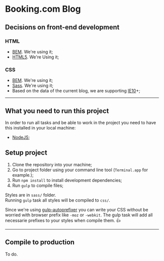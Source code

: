 # Booking.com Blog

## Decisions on front-end development

### HTML

 - [BEM](http://getbem.com). We're using it;
 - [HTML5](http://www.w3.org/TR/html5/). We're Using it;

### CSS

 - [BEM](http://getbem.com). We're using it;
 - [Sass](http://sass-lang.com). We're using it;
 - Based on the data of the current blog, we are supporting [IE10](https://en.wikipedia.org/wiki/Internet_Explorer_10)+;
 
 ---
 
## What you need to run this project

In order to run all tasks and be able to work in the project you need to have this installed in your local machine:

- [NodeJS](https://nodejs.org/); 


## Setup project

1. Clone the repository into your machine;
2. Go to project folder using your command line tool (`Terminal.app` for example.);
3. Run `npm install` to install development dependencies;
4. Run `gulp` to compile files;

Styles are in `sass/` folder.  
Running `gulp` task all styles will be compiled to `css/`.  

Since we're using [gulp-autoprefixer](https://www.npmjs.com/package/gulp-autoprefixer) you can write your CSS without be worried with browser prefix like `-moz` or `-webkit`. The gulp task will add all necessarie prefixes to your styles when compile them. :thumbsup:

---

## Compile to production

To do.